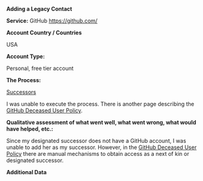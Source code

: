 **Adding a Legacy Contact**

**Service:** 
GitHub
https://github.com/

**Account Country / Countries**

USA

**Account Type:**

Personal, free tier account

**The Process:**

[Successors](https://docs.github.com/en/account-and-profile/setting-up-and-managing-your-personal-account-on-github/managing-access-to-your-personal-repositories/maintaining-ownership-continuity-of-your-personal-accounts-repositories)

I was unable to execute the process.  There is another page describing the [GitHub Deceased User Policy](https://docs.github.com/en/site-policy/other-site-policies/github-deceased-user-policy). 

**Qualitative assessment of what went well, what went wrong, what would have helped, etc.:**

Since my designated successor does not have a GitHub account, I was unable to add her as my successor.  However, in the [GitHub Deceased User Policy](https://docs.github.com/en/site-policy/other-site-policies/github-deceased-user-policy) there are manual mechanisms to obtain access as a next of kin or designated successor.

**Additional Data**
